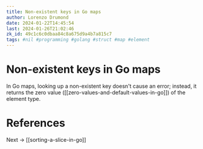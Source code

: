 ```yaml
---
title: Non-existent keys in Go maps
author: Lorenzo Drumond
date: 2024-01-22T14:45:54
last: 2024-01-26T21:02:46
zk_id: 49c1c6c0dbaa84c8a675d9a4b7a815c7
tags: #nil #programming #golang #struct #map #element
---
```



# Non-existent keys in Go maps
In Go maps, looking up a non-existent key doesn't cause an error; instead, it returns the zero value ([[zero-values-and-default-values-in-go]]) of the element type.

# References

Next -> [[sorting-a-slice-in-go]]
